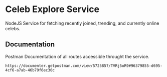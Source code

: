# Celeb Explore Service

NodeJS Service for fetching recently joined, trending, and currently online celebs.

## Documentation

Postman Documentation of all routes accessible throught the service.

```
https://documenter.getpostman.com/view/5725857/TVRj5oR9#96379855-d695-4cf6-a7ab-46b79f6ec30c
```